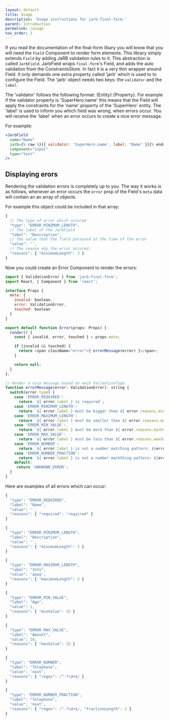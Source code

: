 ```yaml
---
layout: default
title: Usage
description: 'Usage instructions for jarb-final-form.'
parent: Introduction
permalink: /usage
nav_order: 3
---
```


If you read the documentation of the final-form libary you will know that you will need the `Field` Component to render form elements. This library simply extends `Field` by adding JaRB validation rules to it. This abstraction is called `JarbField`. JarbField wraps `final-form`'s Field, and adds the auto validation from the ConstraintsStore. In fact it is a very thin wrapper around Field. It only demands one extra property called 'jarb' which is used to to configure the Field. The 'jarb' object needs two keys: the `validator` and the `label`. 

The 'validator' follows the following format: {Entity}.{Property}. For example if the validator property is 'SuperHero.name' this means that the Field will apply the constraints for the 'name' property of the 'SuperHero' entity. The 'label' is used to inform you which field was wrong, when errors occur. You will receive the 'label' when an error occurs to create a nice error message.

For example:

```jsx
<JarbField 
  name="Name" 
  jarb={% raw %}{{ validator: 'SuperHero.name', label: "Name" }}{% endraw %}
  component="input" 
  type="text"
/>
```

## Displaying erors

Rendering the validation errors is completely up to you. The way it works is as follows, whenever an error occurs the `error` prop of the Field's `meta` data will contain an an array of objects.

For example this object could be included in that array:

```js
{
  // The type of error which occured
  "type": "ERROR_MINIMUM_LENGTH",
  // The label of the JarbField
  "label": "Description",
  // The value that the field possesed at the time of the error
  "value": '',
  // The reason why the error occured.
  "reasons": { "minimumLength": 3 }
}
``` 

Now you could create an Error Component to render the errors:

```js
import { ValidationError } from 'jarb-final-form';
import React, { Component } from 'react';

interface Props {
  meta: {
    invalid: boolean,
    error: ValidationError,
    touched: boolean
  }
}

export default function Error(props: Props) {
  render() {
    const { invalid, error, touched } = props.meta;

    if (invalid && touched) {
      return <span className="error">{ errorMessage(error) }</span>;
    }

    return null;
  }
};

// Render a nice message based on each ValidationType.
function errorMessage(error: ValidationError): string {
  switch(error.type) {
    case 'ERROR_REQUIRED':
      return `${ error.label } is required`;
    case 'ERROR_MINIMUM_LENGTH':
      return `${ error.label } must be bigger than ${ error.reasons.minimumLength } characters`;
    case 'ERROR_MAXIMUM_LENGTH':
      return `${ error.label } must be smaller than ${ error.reasons.maximumLength } characters`;
    case 'ERROR_MIN_VALUE':
      return `${ error.label } must be more than ${ error.reasons.minValue }`;
    case 'ERROR_MAX_VALUE':
      return `${ error.label } must be less than ${ error.reasons.maxValue }`;
    case 'ERROR_NUMBER':
      return `${ error.label } is not a number matching pattern: ${error.reasons.regex}`;
    case 'ERROR_NUMBER_FRACTION':
      return `${ error.label } is not a number machthing pattern: ${error.reasons.regex}`;
    default:
     return 'UNKNOWN_ERROR';
  }
}
```

Here are examples of all errors which can occur:

```js
{
  "type": "ERROR_REQUIRED",
  "label": "Name",
  "value": '',
  "reasons": { "required": "required" }
}

{
  "type": "ERROR_MINIMUM_LENGTH",
  "label": "Description",
  "value": '',
  "reasons": { "minimumLength": 3 }
}

{
  "type": "ERROR_MAXIMUM_LENGTH",
  "label": "Info",
  "value": 'aaaa',
  "reasons": { "maximumLength": 3 }
}

{
  "type": "ERROR_MIN_VALUE",
  "label": "Age",
  "value": 1,
  "reasons": { "minValue": 15 }
}

{
  "type": "ERROR_MAX_VALUE",
  "label": "Amount",
  "value": 16,
  "reasons": { "maxValue": 15 }
}

{
  "type": "ERROR_NUMBER",
  "label": "Telephone",
  "value": 'noot',
  "reasons": { "regex": /^-?\d+$/ }
}

{
  "type": "ERROR_NUMBER_FRACTION",
  "label": "Telephone",
  "value": 'noot',
  "reasons": { "regex": /^-?\d+$/, "fractionLength": 1 }
}
```
